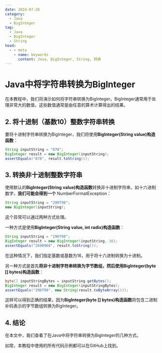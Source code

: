 ```yaml
---
date: 2024-07-28
category:
  - Java
  - BigInteger
tag:
  - Java
  - BigInteger
  - String
head:
  - - meta
    - name: keywords
      content: Java, BigInteger, String, 转换
---
```


# Java中将字符串转换为BigInteger

在本教程中，我们将演示如何将字符串转换为BigInteger。BigInteger通常用于处理非常大的数值，这些数值通常是由任意的算术计算得出的结果。

## 2. 将十进制（基数10）整数字符串转换
要将十进制字符串转换为BigInteger，我们将使用**BigInteger(String value)构造函数**：

```java
String inputString = "878";
BigInteger result = new BigInteger(inputString);
assertEquals("878", result.toString());
```

## 3. 转换非十进制整数字符串
使用默认的**BigInteger(String value)构造函数**转换非十进制字符串，如十六进制数字，**我们可能会得到一个** NumberFormatException：

```java
String inputString = "290f98";
new BigInteger(inputString);
```

这个异常可以通过两种方式处理。

一种方式是使用**BigInteger(String value, int radix)构造函数**：

```java
String inputString = "290f98";
BigInteger result = new BigInteger(inputString, 16);
assertEquals("2690968", result.toString());
```

在这种情况下，我们指定基数或基数为16，用于将十六进制转换为十进制。

另一种方式是首先**将非十进制字符串转换为字节数组，然后使用BigInteger(byte [] bytes)构造函数**：

```java
byte[] inputStringBytes = inputString.getBytes();
BigInteger result = new BigInteger(inputStringBytes);
assertEquals("290f98", new String(result.toByteArray()));
```

这样可以得到正确的结果，因为**BigInteger(byte [] bytes)构造函数**将包含二进制补码表示的字节数组转换为BigInteger。

## 4. 结论
在本文中，我们查看了在Java中将字符串转换为BigInteger的几种方式。

如常，本教程中使用的所有代码示例都可以在GitHub上找到。